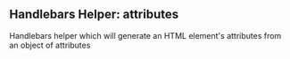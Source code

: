 Handlebars Helper: attributes
---

Handlebars helper which will generate an HTML element's attributes from an object of attributes
